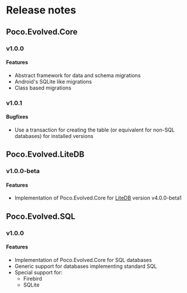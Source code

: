 # Release notes
## Poco.Evolved.Core
### v1.0.0
#### Features
* Abstract framework for data and schema migrations
* Android's SQLite like migrations
* Class based migrations
### v1.0.1
#### Bugfixes
* Use a transaction for creating the table (or equivalent for non-SQL databases) for installed versions
## Poco.Evolved.LiteDB
### v1.0.0-beta
#### Features
* Implementation of Poco.Evolved.Core for [LiteDB](http://www.litedb.org/) version v4.0.0-beta1
## Poco.Evolved.SQL
### v1.0.0
#### Features
* Implementation of Poco.Evolved.Core for SQL databases
* Generic support for databases implementing standard SQL
* Special support for:
  * Firebird
  * SQLite
